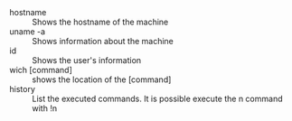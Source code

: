 <dl>
  <dt>hostname</dt>
  <dd>Shows the hostname of the machine</dd>
  
  <dt>uname -a</dt>
  <dd>Shows information about the machine</dd>
  
  <dt>id</dt>
  <dd>Shows the user's information</dd>
  
  <dt>wich [command]</dt>
  <dd>shows the location of the [command]</dd>

  <dt>history</dt>
  <dd>List the executed commands. It is possible execute the n command with !n </dd>
  
</dl>

